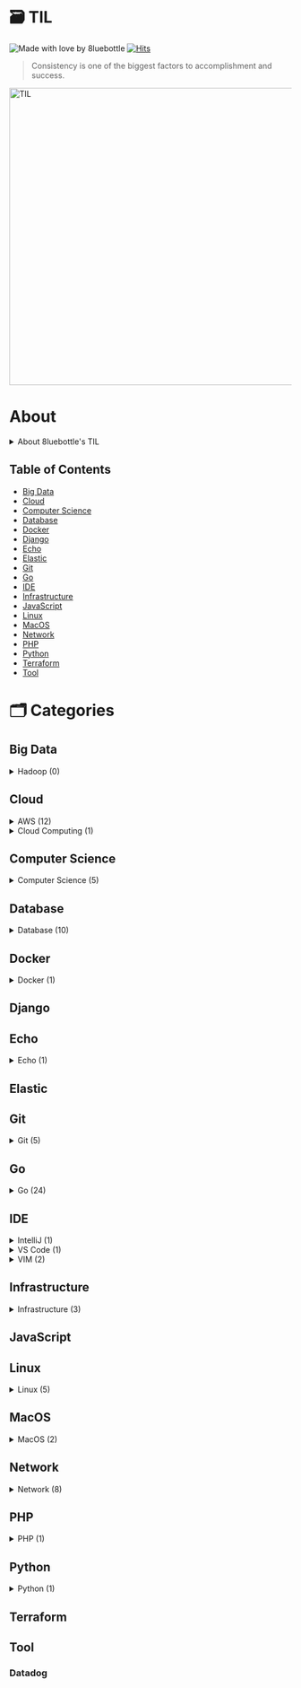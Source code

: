 # 🗃 TIL
![Made with love by 8luebottle](https://img.shields.io/badge/Made%20with%20%E2%9D%A4%EF%B8%8Fby-%208luebottle%20-blue)
[![Hits](https://hits.seeyoufarm.com/api/count/incr/badge.svg?url=https%3A%2F%2Fgithub.com%2F8luebottle%2FTIL)](https://hits.seeyoufarm.com)

> Consistency is one of the biggest factors to accomplishment and success.  
<img width="530" alt="TIL" src="https://user-images.githubusercontent.com/48475824/72317542-f9361e80-36dc-11ea-9633-ef6bf88725c7.png">

# About
<details>
    <summary>About 8luebottle's TIL</summary>

#### 📌 &nbsp; Available Languages
* 🇰🇷 Korean

#### 📌 &nbsp; Commit Message Convention
`MM.DD.YYYY : <Categories>`

#### 📌 &nbsp; TIL File Extensions
* .md
* .ipynb

#### 📌 &nbsp; Table Format
| Title |Last Updated|
|-------| :--------: |
|ABCDEFG| MM.DD.YYYY |

#### 📌 &nbsp; Total Count
`Category Name (total count)`

</details>

## Table of Contents
* [Big Data](#big-data)
* [Cloud](#cloud)
* [Computer Science](#computer-science)
* [Database](#database)
* [Docker](#docker)
* [Django](#django)
* [Echo](#echo)
* [Elastic](#elastic)
* [Git](#git)
* [Go](#go)
* [IDE](#ide)
* [Infrastructure](#infrastructure)
* [JavaScript](#javascript)
* [Linux](#linux)
* [MacOS](#macos)
* [Network](#network)
* [PHP](#php)
* [Python](#python)
* [Terraform](#terraform)
* [Tool](#tool)


# 🗂 Categories

## Big Data
<details>
    <summary>Hadoop (0)</summary>
    
[↑ return to TOC](#table-of-contents)
    
</details>

## Cloud
<details>
  <summary>AWS (12)</summary>
    
|           Title          |  Last Updated   |
|--------------------------| :-------------- |
|[Athena](https://github.com/8luebottle/TIL/blob/master/Cloud/AWS/athena.md)| 08.19.2020 |
|[AWS Cheat Sheet](https://github.com/8luebottle/TIL/blob/master/Cloud/AWS/aws_cheat_sheet.md)| 10.17.2020 |
|[AWS Glossary](https://github.com/8luebottle/TIL/blob/master/Cloud/AWS/aws_glossary.md)| 01.29.2020 |
|[CLI](https://github.com/8luebottle/TIL/blob/master/Cloud/AWS/cli.md)| 07.28.2020 |
|[CloudFront](https://github.com/8luebottle/TIL/blob/master/Cloud/AWS/cloudfront.md)| 08.15.2020 |
|[CloudWatch](https://github.com/8luebottle/TIL/blob/master/Cloud/AWS/cloudwatch.md)| 08.06.2020 |
|[EC2](https://github.com/8luebottle/TIL/blob/master/Cloud/AWS/ec2.md)| 05.29.2021 |
|[KMS](https://github.com/8luebottle/TIL/blob/master/Cloud/AWS/kms.md)| 07.23.2020 |
|[Lambda](https://github.com/8luebottle/TIL/blob/master/Cloud/AWS/lambda.md)| 07.22.2020 |
|[S3](https://github.com/8luebottle/TIL/blob/master/Cloud/AWS/s3.md)| 08.20.2020 |
|[SAM](https://github.com/8luebottle/TIL/blob/master/Cloud/AWS/sam.md)| 04.20.2021 |
|[SQS](https://github.com/8luebottle/TIL/blob/master/Cloud/AWS/sqs.md)| 07.22.2020 |

[↑ return to TOC](#table-of-contents)

</details>

<details>
  <summary>Cloud Computing (1)</summary>

|           Title          |  Last Updated   |
|--------------------------| :-------------- |
|[Cloud Computing](https://github.com/8luebottle/TIL/blob/master/Cloud/CloudComputing/cloud_computing.md)| 04.10.2020 |

[↑ return to TOC](#table-of-contents)

</details>


## Computer Science

<details>
  <summary>Computer Science (5)</summary>
    
|           Title          |  Last Updated   |
|--------------------------| :-------------- |
|[Cron Expression](https://github.com/8luebottle/TIL/blob/master/ComputerScience/cron_expression.md)| 08.05.2020 |
|[Data Transmission](https://github.com/8luebottle/TIL/blob/master/ComputerScience/data_transmission.md)| 02.10.2020 |
|[Middleware](https://github.com/8luebottle/TIL/blob/master/ComputerScience/middleware.md)| 04.17.2020 |
|[Program Counter](https://github.com/8luebottle/TIL/blob/master/ComputerScience/program_counter.md)| 04.07.2020 |
|[TDD](https://github.com/8luebottle/TIL/blob/master/ComputerScience/tdd.md)| 05.07.2020 |

[↑ return to TOC](#table-of-contents)

</details>


## Database

<details>
  <summary>Database (10)</summary>

|           Title          |  Last Updated   |
|--------------------------| :-------------- |
|[Connect to Database from Command Line](https://github.com/8luebottle/TIL/blob/master/Database/connect_db_from_cli.md)| 03.29.2020 |
|[DB Index](https://github.com/8luebottle/TIL/blob/master/Database/db_index.md)| 03.09.2020 |
|[Join](https://github.com/8luebottle/TIL/blob/master/Database/join.md)| 06.13.2020 |
|[Logical Storage Structure](https://github.com/8luebottle/TIL/blob/master/Database/logical_storage_structure.md)| 06.05.2021 |
|[Optimizer](https://github.com/8luebottle/TIL/blob/master/Database/optimizer.md)| 04.14.2020 |
|[postgreSQL](https://github.com/8luebottle/TIL/blob/master/Database/postgresql.md)| 06.13.2020 |
|[Redis TTL](https://github.com/8luebottle/TIL/blob/master/Database/redis_ttl.md)| 03.28.2020 |
|[Redis](https://github.com/8luebottle/TIL/blob/master/Database/redis.md)| 06.30.2020 |
|[SQL Drop](https://github.com/8luebottle/TIL/blob/master/Database/sql_drop.md)| 03.18.2020 |
|[SQL LIKE](https://github.com/8luebottle/TIL/blob/master/Database/sql_like.md)| 08.07.2020 |

[↑ return to TOC](#table-of-contents)

</details>


## Docker

<details>
  <summary>Docker (1)</summary>

|           Title          |  Last Updated   |
|--------------------------| :-------------- |
| [Docker Commands](https://github.com/8luebottle/TIL/blob/master/Docker/docker_commands.md) | 05.07.2020 |

[↑ return to TOC](#table-of-contents)

</details>


## Django


## Echo

<details>
  <summary>Echo (1)</summary>

|           Title          |  Last Updated   |
|--------------------------| :-------------- |
| [Echo-Middleware](https://github.com/8luebottle/TIL/blob/master/Echo/middleware.md) | 04.20.2020 |

[↑ return to TOC](#table-of-contents)

</details>


## Elastic


## Git

<details>
  <summary>Git (5)</summary>

|           Title          |  Last Updated   |
|--------------------------| :-------------- |
| [.git](https://github.com/8luebottle/TIL/blob/master/Git/.git.md) | 05.15.2021 |
| [Alias](https://github.com/8luebottle/TIL/blob/master/Git/alias.md) | 07.12.2020 |
| [Blame](https://github.com/8luebottle/TIL/blob/master/Git/blame.md) | 04.27.2020 |
| [Branch](https://github.com/8luebottle/TIL/blob/master/Git/branch.md) | 02.08.2021 |
| [Stash](https://github.com/8luebottle/TIL/blob/master/Git/stash.md) | 06.11.2021 |

[↑ return to TOC](#table-of-contents)

</details>


## Go

<details>
  <summary>Go (24)</summary>

|           Title          |  Last Updated   |
|--------------------------| :-------------- |
| [Arrays](https://github.com/8luebottle/TIL/blob/master/Go/arrays.md)  | 01.27.2020 |
| [Bcrypt](https://github.com/8luebottle/TIL/blob/master/Go/bcrypt.md)|02.19.2020|
| [Channel](https://github.com/8luebottle/TIL/blob/master/Go/channel.md)|07.19.2020|
| [Constants](https://github.com/8luebottle/TIL/blob/master/Go/constants.md) | 01.27.2020 |
| [Data Types](https://github.com/8luebottle/TIL/blob/master/Go/data_types.md)  | 09.06.2020 |
| [Dependency](https://github.com/8luebottle/TIL/blob/master/Go/dependency.md)  | 04.20.2020 |
| [Duck Typing](https://github.com/8luebottle/TIL/blob/master/Go/duck_typing.go)  | 02.05.2020 |
| [For Loop](https://github.com/8luebottle/TIL/blob/master/Go/for_loop.md) | 02.05.2020 |
| [Functions](https://github.com/8luebottle/TIL/blob/master/Go/functions.md) | 02.01.2020 |
| [Go Playground](https://github.com/8luebottle/TIL/blob/master/Go/go_playground.md) | 01.21.2020 |
| [Package fmt](https://github.com/8luebottle/TIL/blob/master/Go/package_fmt.md) | 04.22.2020 |
| [Package gorm](https://github.com/8luebottle/TIL/blob/master/Go/package_gorm.md) | 08.03.2020 |
| [Package http](https://github.com/8luebottle/TIL/blob/master/Go/package_http.md) | 08.30.2020 |
| [Package json](https://github.com/8luebottle/TIL/blob/master/Go/package_json.md) | 02.25.2020 |
| [Package jwt](https://github.com/8luebottle/TIL/blob/master/Go/package_jwt.md) | 03.17.2020 |
| [Package os](https://github.com/8luebottle/TIL/blob/master/Go/package_os.md) | 05.08.2020 |
| [Package redis](https://github.com/8luebottle/TIL/blob/master/Go/package_redis.md) | 03.13.2020 |
| [Package smtp](https://github.com/8luebottle/TIL/blob/master/Go/package_smtp.md) | 03.17.2020 |
| [Package utf8](https://github.com/8luebottle/TIL/blob/master/Go/package_utf8.md) | 07.20.2020 |
| [Package viper](https://github.com/8luebottle/TIL/blob/master/Go/package_viper.md) | 03.21.2020 |
| [Pointer](https://github.com/8luebottle/TIL/blob/master/Go/pointer.md) | 02.02.2020 |
| [Setup Go Compiler](https://github.com/8luebottle/TIL/blob/master/Go/setup_go_compiler.md)   | 01.22.2020 |
| [Slices](https://github.com/8luebottle/TIL/blob/master/Go/slices.md)  | 02.04.2020 |
| [Variables](https://github.com/8luebottle/TIL/blob/master/Go/variables.md)  | 01.27.2020 |

[↑ return to TOC](#table-of-contents)

</details>


## IDE

<details>
  <summary>IntelliJ (1)</summary>

|           Title          |  Last Updated   |
|--------------------------| :-------------- |
|[IntelliJ Commands](https://github.com/8luebottle/TIL/blob/master/IDE/IntelliJ/intellij_commands.md)| 04.24.2020 |

[↑ return to TOC](#table-of-contents)

</details>

<details>
  <summary>VS Code (1)</summary>

|           Title          |  Last Updated   |
|--------------------------| :-------------- |
|[VS Code Commands](https://github.com/8luebottle/TIL/blob/master/IDE/VSCode/vscode_commands.md)| 01.30.2020 |

[↑ return to TOC](#table-of-contents)

</details>


<details>
  <summary>VIM (2)</summary>

|           Title          |  Last Updated   |
|--------------------------| :-------------- |
|[Setup](https://github.com/8luebottle/TIL/blob/master/IDE/Vim/setup.md) | 	01.30.2020 |
|[Vim Commands](https://github.com/8luebottle/TIL/blob/master/IDE/Vim/vim_commands.md)| 07.07.2020 |

[↑ return to TOC](#table-of-contents)

</details>



## Infrastructure

<details>
  <summary>Infrastructure (3)</summary>

|           Title          |  Last Updated   |
|--------------------------| :-------------- |
|[Durability](https://github.com/8luebottle/TIL/blob/master/Infrastructure/durability.md) | 07.30.2020 |
|[Stability](https://github.com/8luebottle/TIL/blob/master/Infrastructure/stability.md) | 02.24.2020 |
|[IaC](https://github.com/8luebottle/TIL/blob/master/Infrastructure/iac.md) | 05.02.2020 |

[↑ return to TOC](#table-of-contents)

</details>


## JavaScript

## Linux

<details>
  <summary>Linux (5)</summary>

|           Title        |  Last Updated   |
|--------------------------| :-------------- |
|[compgen](https://github.com/8luebottle/TIL/blob/master/Linux/compgen.md)| 08.06.2020 |
|[GDB](https://github.com/8luebottle/TIL/blob/master/Linux/gdb.md)| 02.10.2020 |
|[Linux Commands](https://github.com/8luebottle/TIL/blob/master/Linux/linux_commands.md)| 06.25.2020 |
|[LXC](https://github.com/8luebottle/TIL/blob/master/Linux/lxc.md)| 04.28.2020 |
|[Makefile](https://github.com/8luebottle/TIL/blob/master/Linux/makefile.md)| 08.06.2020 |

[↑ return to TOC](#table-of-contents)

</details>


## MacOS

<details>
  <summary>MacOS (2)</summary>

|           Title          |  Last Updated   |
|--------------------------| :-------------- |
|[MacOS Commands](https://github.com/8luebottle/TIL/blob/master/MacOS/mac_commands.md)| 07.17.2020 |
|[Switch Focus](https://github.com/8luebottle/TIL/blob/master/MacOS/switch_focus.md)| 02.15.2020 |

[↑ return to TOC](#table-of-contents)

</details>


## Network

<details>
  <summary>Network (8)</summary>

|           Title          |  Last Updated   |
|--------------------------| :-------------- |
|[Data Transmission Modes](https://github.com/8luebottle/TIL/blob/master/Network/data_transmission_modes.md)| 05.29.2021 |
|[HTTP CORS](https://github.com/8luebottle/TIL/blob/master/Network/http-cors.md)| 04.17.2020 |
|[Hub](https://github.com/8luebottle/TIL/blob/master/Network/hub.md)| 05.31.2021 |
|[Network Topology](https://github.com/8luebottle/TIL/blob/master/Network/network_topology.md)| 05.21.2021 |
|[Port](https://github.com/8luebottle/TIL/blob/master/Network/port.md)| 07.19.2020 |
|[RJ45](https://github.com/8luebottle/TIL/blob/master/Network/rj45.md)| 06.04.2021 |
|[SMTP](https://github.com/8luebottle/TIL/blob/master/Network/smtp.md)| 03.16.2020 |
|[SSH](https://github.com/8luebottle/TIL/blob/master/Network/ssh.md)| 04.28.2020 |

[↑ return to TOC](#table-of-contents)

</details>

## PHP

<details>
  <summary>PHP (1)</summary>

|           Title          |  Last Updated   |
|--------------------------| :-------------- |
|[Functions](https://github.com/8luebottle/TIL/blob/master/PHP/functions.md)| 05.12.2021 |

</details>

## Python

<details>
  <summary>Python (1)</summary>

|           Title          |  Last Updated   |
|--------------------------| :-------------- |
|[Pretty Print JSON](https://github.com/8luebottle/TIL/blob/master/Python/pretty_print_json.md)| 07.27.2020 |

[↑ return to TOC](#table-of-contents)

</details>


## Terraform


## Tool
### Datadog
